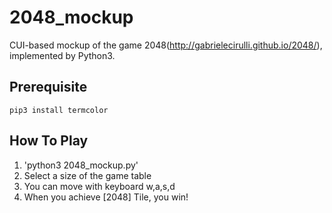 # 2048_mockup
CUI-based mockup of the game 2048(http://gabrielecirulli.github.io/2048/), implemented by Python3.

## Prerequisite


`pip3 install termcolor`


## How To Play

1. 'python3 2048_mockup.py'
2. Select a size of the game table
3. You can move with keyboard w,a,s,d
4. When you achieve [2048] Tile, you win!
